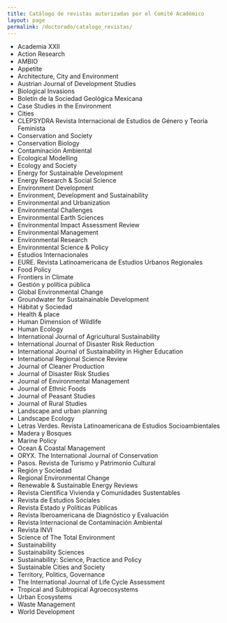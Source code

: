 ```yaml
---
title: Catálogo de revistas autorizadas por el Comité Académico
layout: page
permalink: /doctorado/catalogo_revistas/
---
```



 - Academia XXII
 - Action Research
 - AMBIO
 - Appetite
 - Architecture, City and Environment
 - Austrian Journal of Development Studies
 - Biological Invasions
 - Boletín de la Sociedad Geológica Mexicana
 - Case Studies in the Environment 
 - Cities
 - CLEPSYDRA Revista Internacional de Estudios de Género y Teoría Feminista
 - Conservation and Society
 - Conservation Biology
 - Contaminación Ambiental
 - Ecological Modelling  
 - Ecology and Society
 - Energy for Sustainable Development
 - Energy Research & Social Science
 - Environment Development
 - Environment, Development and Sustainability
 - Environmental and Urbanization
 - Environmental Challenges
 - Environmental Earth Sciences
 - Environmental Impact Assessment Review
 - Environmental Management
 - Environmental Research
 - Environmental Science & Policy
 - Estudios Internacionales
 - EURE. Revista Latinoamericana de Estudios Urbanos Regionales
 - Food Policy
 - Frontiers in Climate 
 - Gestión y política pública
 - Global Environmental Change
 - Groundwater for Sustainainable Development
 - Hábitat y Sociedad
 - Health & place
 - Human Dimension of Wildlife
 - Human Ecology
 - International Journal of Agricultural Sustainability
 - International Journal of Disaster Risk Reduction
 - International Journal of Sustainability in Higher Education
 - International Regional Science Review
 - Journal of Cleaner Production
 - Journal of Disaster Risk Studies
 - Journal of Environmental Management
 - Journal of Ethnic Foods
 - Journal of Peasant Studies
 - Journal of Rural Studies
 - Landscape and urban planning
 - Landscape Ecology
 - Letras Verdes. Revista Latinoamericana de Estudios Socioambientales
 - Madera y Bosques
 - Marine Policy
 - Ocean & Coastal Management
 - ORYX. The International Journal of Conservation
 - Pasos. Revista de Turismo y Patrimonio Cultural
 - Región y Sociedad
 - Regional Environmental Change
 - Renewable & Sustainable Energy Reviews
 - Revista Científica Vivienda y Comunidades Sustentables
 - Revista de Estudios Sociales
 - Revista Estado y Políticas Públicas
 - Revista Iberoamericana de Diagnóstico y Evaluación
 - Revista Internacional de Contaminación Ambiental
 - Revista INVI
 - Science of The Total Environment
 - Sustainability  
 - Sustainability Sciences
 - Sustainability: Science, Practice and Policy
 - Sustainable Cities and Society
 - Territory, Politics, Governance
 - The International Journal of Life Cycle Assessment
 - Tropical and Subtropical Agroecosystems
 - Urban Ecosystems
 - Waste Management
 - World Development
